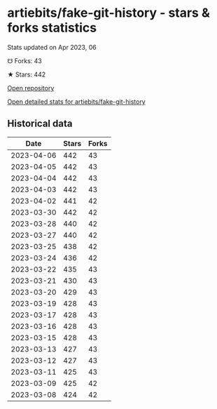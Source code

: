 # artiebits/fake-git-history - stars & forks statistics

Stats updated on Apr 2023, 06

☋ Forks: 43

★ Stars: 442

[Open repository](https://github.com/artiebits/fake-git-history)

[Open detailed stats for artiebits/fake-git-history](https://reviewgithub.com/rep/artiebits/fake-git-history)

## Historical data
| Date | Stars | Forks |
|------|-------|-------|
| 2023-04-06 | 442 | 43 | 
| 2023-04-05 | 442 | 43 | 
| 2023-04-04 | 442 | 43 | 
| 2023-04-03 | 442 | 43 | 
| 2023-04-02 | 441 | 42 | 
| 2023-03-30 | 442 | 42 | 
| 2023-03-28 | 440 | 42 | 
| 2023-03-27 | 440 | 42 | 
| 2023-03-25 | 438 | 42 | 
| 2023-03-24 | 436 | 42 | 
| 2023-03-22 | 435 | 43 | 
| 2023-03-21 | 430 | 43 | 
| 2023-03-20 | 429 | 43 | 
| 2023-03-19 | 428 | 43 | 
| 2023-03-17 | 428 | 43 | 
| 2023-03-16 | 428 | 43 | 
| 2023-03-15 | 428 | 43 | 
| 2023-03-13 | 427 | 43 | 
| 2023-03-12 | 427 | 43 | 
| 2023-03-11 | 425 | 43 | 
| 2023-03-09 | 425 | 42 | 
| 2023-03-08 | 424 | 42 | 


